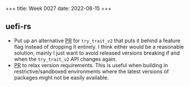 +++
title: Week 0027
date: 2022-08-15
+++

## uefi-rs

* Put up an alternative
  [PR](https://github.com/rust-osdev/uefi-rs/pull/481) for
  `try_trait_v2` that puts it behind a feature flag instead of dropping
  it entirely. I think either would be a reasonable solution, mainly I
  just want to avoid released versions breaking if and when the
  `try_trait_v2` API changes again.
* [PR](https://github.com/rust-osdev/uefi-rs/pull/482) to relax version
  requirements. This is useful when building in restrictive/sandboxed
  environments where the latest versions of packages might not be easily
  available.
